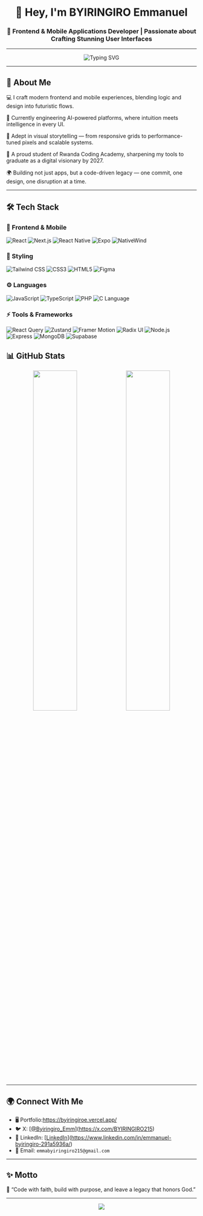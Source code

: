<h1 align="center">👋 Hey, I'm BYIRINGIRO Emmanuel</h1>
<h3 align="center">🚀 Frontend & Mobile Applications Developer | Passionate about Crafting Stunning User Interfaces</h3>

---

<p align="center">
  <img src="https://readme-typing-svg.demolab.com?font=Fira+Code&duration=3000&pause=1000&center=true&vCenter=true&width=435&lines=Transforming+ideas+into+pixel-perfect+interfaces;Frontend+%7C+Mobile+%7C+AI-ready+UIs;React+%2F+Next.js+%2F+React+Native+%2F+Tailwind" alt="Typing SVG" />
</p>

---

## 🧠 About Me
💻 I craft modern frontend and mobile experiences, blending logic and design into futuristic flows.

🚀 Currently engineering AI-powered platforms, where intuition meets intelligence in every UI.

🎨 Adept in visual storytelling — from responsive grids to performance-tuned pixels and scalable systems.

🧩 A proud student of Rwanda Coding Academy, sharpening my tools to graduate as a digital visionary by 2027.

🌍 Building not just apps, but a code-driven legacy — one commit, one design, one disruption at a time.

---

## 🛠️ Tech Stack

### 🚀 Frontend & Mobile
![React](https://img.shields.io/badge/-React-black?style=flat-square&logo=react)
![Next.js](https://img.shields.io/badge/-Next.js-black?style=flat-square&logo=next.js)
![React Native](https://img.shields.io/badge/-React%20Native-black?style=flat-square&logo=react)
![Expo](https://img.shields.io/badge/-Expo-000000?style=flat-square&logo=expo)
![NativeWind](https://img.shields.io/badge/-NativeWind-06B6D4?style=flat-square&logo=tailwindcss)

### 💅 Styling
![Tailwind CSS](https://img.shields.io/badge/-TailwindCSS-06B6D4?style=flat-square&logo=tailwindcss)
![CSS3](https://img.shields.io/badge/-CSS3-1572B6?style=flat-square&logo=css3)
![HTML5](https://img.shields.io/badge/-HTML5-E34F26?style=flat-square&logo=html5)
![Figma](https://img.shields.io/badge/-Figma-black?style=flat-square&logo=figma)

### ⚙️ Languages
![JavaScript](https://img.shields.io/badge/-JavaScript-F7DF1E?style=flat-square&logo=javascript)
![TypeScript](https://img.shields.io/badge/-TypeScript-3178C6?style=flat-square&logo=typescript)
![PHP](https://img.shields.io/badge/-PHP-777BB4?style=flat-square&logo=php)
![C Language](https://img.shields.io/badge/-C-00599C?style=flat-square&logo=c)

### ⚡ Tools & Frameworks

![React Query](https://img.shields.io/badge/-React%20Query-FF4154?style=flat-square&logo=react-query)
![Zustand](https://img.shields.io/badge/-Zustand-000000?style=flat-square&logo=react)
![Framer Motion](https://img.shields.io/badge/-Framer%20Motion-0055FF?style=flat-square&logo=framer)
![Radix UI](https://img.shields.io/badge/-Radix%20UI-000000?style=flat-square&logo=radix-ui)
![Node.js](https://img.shields.io/badge/-Node.js-339933?style=flat-square&logo=node.js)
![Express](https://img.shields.io/badge/-Express-black?style=flat-square&logo=express)
![MongoDB](https://img.shields.io/badge/-MongoDB-47A248?style=flat-square&logo=mongodb)
![Supabase](https://img.shields.io/badge/-Supabase-3ECF8E?style=flat-square&logo=supabase)


## 📊 GitHub Stats

<p align="center">
  <img src="https://github-readme-stats.vercel.app/api?username=Byiringiro215&show_icons=true&theme=radical" width="48%" />
  <img src="https://github-readme-streak-stats.herokuapp.com/?user=Byiringiro215&theme=radical" width="48%" />
</p>

---

## 🌍 Connect With Me

- 🖥️ Portfolio:https://byiringiroe.vercel.app/
- 🐦 X: [[@Byiringiro_Emm](https://twitter.com/Byiringiro_Emm)](https://x.com/BYIRINGIRO215)
- 💼 LinkedIn: [[LinkedIn](https://linkedin.com)](https://www.linkedin.com/in/emmanuel-byiringiro-291a5936a/)
- 💌 Email: `emmabyiringiro215@gmail.com`

---

## ✨ Motto

💬 “Code with faith, build with purpose, and leave a legacy that honors God.”

---

<p align="center">
  <img src="https://capsule-render.vercel.app/api?type=waving&color=0a192f&height=100&section=footer"/>
</p>
